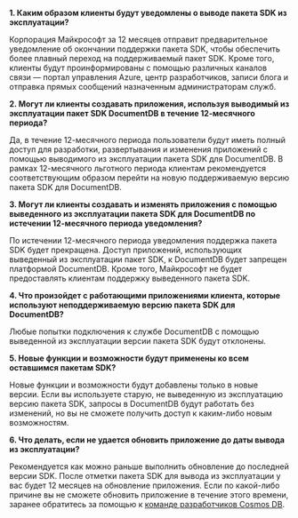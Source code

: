 **1. Каким образом клиенты будут уведомлены о выводе пакета SDK из эксплуатации?**

Корпорация Майкрософт за 12 месяцев отправит предварительное уведомление об окончании поддержки пакета SDK, чтобы обеспечить более плавный переход на поддерживаемый пакет SDK. Кроме того, клиенты будут проинформированы с помощью различных каналов связи — портал управления Azure, центр разработчиков, записи блога и отправка прямых сообщений назначенным администраторам служб.

**2. Могут ли клиенты создавать приложения, используя выводимый из эксплуатации пакет SDK DocumentDB в течение 12-месячного периода?** 

Да, в течение 12-месячного периода пользователи будут иметь полный доступ для разработки, развертывания и изменения приложений с помощью выводимого из эксплуатации пакета SDK для DocumentDB. В рамках 12-месячного льготного периода клиентам рекомендуется соответствующим образом перейти на новую поддерживаемую версию пакета SDK для DocumentDB.

**3. Могут ли клиенты создавать и изменять приложения с помощью выведенного из эксплуатации пакета SDK для DocumentDB по истечении 12-месячного периода уведомления?**

По истечении 12-месячного периода уведомления поддержка пакета SDK будет прекращена. Доступ приложений, использующих выведенный из эксплуатации пакет SDK, к DocumentDB будет запрещен платформой DocumentDB. Кроме того, Майкрософт не будет предоставлять клиентам поддержку выведенного пакета SDK.

**4. Что произойдет с работающими приложениями клиента, которые используют неподдерживаемую версию пакета SDK для DocumentDB?**

Любые попытки подключения к службе DocumentDB с помощью выведенной из эксплуатации версии пакета SDK будут отклонены. 

**5. Новые функции и возможности будут применены ко всем оставшимся пакетам SDK?**

Новые функции и возможности будут добавлены только в новые версии. Если вы используете старую, не выведенную из эксплуатацию версию пакета SDK, запросы в DocumentDB будут работать без изменений, но вы не сможете получить доступ к каким-либо новым возможностям.  

**6. Что делать, если не удается обновить приложение до даты вывода из эксплуатации?**

Рекомендуется как можно раньше выполнить обновление до последней версии SDK. После отметки пакета SDK для вывода из эксплуатации у вас будет 12 месяцев на обновление приложения. Если по какой-либо причине вы не сможете обновить приложение в течение этого времени, заранее обратитесь за помощью к [команде разработчиков Cosmos DB](mailto:askcosmosdb@microsoft.com).

